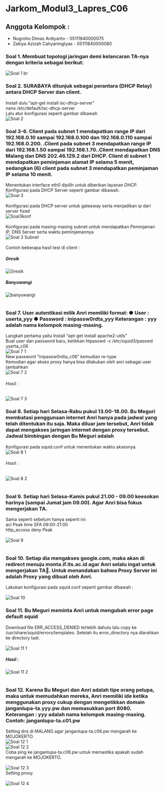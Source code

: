 # Jarkom_Modul3_Lapres_C06
## Anggota Kelompok :
* Nugroho Dimas Ardiyanto - 05111840000075
* Zakiya Azizah Cahyaningtyas - 05111840000080

### Soal 1. Membuat topologi jaringan demi kelancaran TA-nya dengan kriteria sebagai berikut:
![Soal 1](https://user-images.githubusercontent.com/49650266/100515858-b6285100-31b1-11eb-9989-bfe520acc21f.png)
br

### Soal 2. SURABAYA ditunjuk sebagai perantara (DHCP Relay) antara DHCP Server dan client.
Install dulu “apt-get install isc-dhcp-server” <br>
nano /etc/default/isc-dhcp-server<br>
Lalu atur konfigurasi seperti gambar dibawah <br>
![Soal 2](https://user-images.githubusercontent.com/49650266/100515873-f12a8480-31b1-11eb-9e99-09149ee4a393.png) <br>

### Soal 3-6. Client pada subnet 1 mendapatkan range IP dari 192.168.0.10 sampai 192.168.0.100 dan 192.168.0.110 sampai 192.168.0.200. .Client pada subnet 3 mendapatkan range IP dari 192.168.1.50 sampai 192.168.1.70..Client mendapatkan DNS Malang dan DNS 202.46.129.2 dari DHCP. Client di subnet 1 mendapatkan peminjaman alamat IP selama 5 menit, sedangkan (6) client pada subnet 3 mendapatkan peminjaman IP selama 10 menit.
Menentukan interface eth0 dipilih untuk diberikan layanan DHCP. Konfigurasi pada DHCP Server seperti gambar dibawah. <br>
![Soal 3](https://user-images.githubusercontent.com/49650266/100515959-d9073500-31b2-11eb-82ec-a679189abb0c.png) <br>
<br>
Konfigurasi pada DHCP server untuk gateaway serta menjadikan ip dari server fixed <br>
![Soal3konf](https://user-images.githubusercontent.com/49650266/100515961-da386200-31b2-11eb-8248-8ac119013fcd.png) <br>
<br>
Konfigurasi pada masing-masing subnet untuk mendapatkan Peminjaman IP, DNS Server serta waktu peminjamannya <br>
![Soal 3 Subnet](https://user-images.githubusercontent.com/49650266/100515962-dad0f880-31b2-11eb-9695-21750106ee2a.png) <br>
<br>
Contoh beberapa hasil test di client : <br>
##### Gresik <br>
![Gresik](https://user-images.githubusercontent.com/49650266/100516028-5af75e00-31b3-11eb-8ef4-edf3ed5a74c2.png) <br>
##### Banyuwangi <br>
![banyuwangi](https://user-images.githubusercontent.com/49650266/100516025-58950400-31b3-11eb-9559-11af50431e80.png) <br>
<br>

### Soal 7. User autentikasi milik Anri memiliki format: ● User : userta_yyy ● Password : inipassw0rdta_yyy Keterangan : yyy adalah nama kelompok masing-masing.
Langkah pertama yaitu Install “apt-get install apache2-utils” <br>
Buat user dan password baru, ketikkan htpasswd -c /etc/squid3/passwd userta_c06 <br>
![Soal 7 1](https://user-images.githubusercontent.com/49650266/100516080-c93c2080-31b3-11eb-83e0-f791bf9eae21.jpg) <br>
New password “inipassw0rdta_c06” kemudian re-type <br>
Kemudian agar akses proxy hanya bisa dilakukan oleh anri sebagai user tambahkan <br>
![Soal 7 2](https://user-images.githubusercontent.com/49650266/100516077-c6d9c680-31b3-11eb-9dcb-1dba33831062.png) <br>
###### Hasil : <br>
![Soal 7 3](https://user-images.githubusercontent.com/49650266/100516079-c80af380-31b3-11eb-98d3-b78b6a523393.png)
<br>

### Soal 8. Setiap hari Selasa-Rabu pukul 13.00-18.00. Bu Meguri membatasi penggunaan internet Anri hanya pada jadwal yang telah ditentukan itu saja. Maka diluar jam tersebut, Anri tidak dapat mengakses jaringan internet dengan proxy tersebut. Jadwal bimbingan dengan Bu Meguri adalah
Konfigurasi pada squid.conf untuk menentukan waktu aksesnya. <br>
![Soal 8 1](https://user-images.githubusercontent.com/49650266/100516170-99414d00-31b4-11eb-9d3e-196547f73a30.png) <br>
###### Hasil : <br>
![Soal 8 2](https://user-images.githubusercontent.com/49650266/100516168-98102000-31b4-11eb-812d-5c4fec41da6c.png) <br>
<br>

### Soal 9. Setiap hari Selasa-Kamis pukul 21.00 - 09.00 keesokan harinya (sampai Jumat jam 09.00). Agar Anri bisa fokus mengerjakan TA.
Sama seperti sebelum hanya seperti ini: <br>
acl Peak time SFA 09:00-21:00 <br>
http_access deny Peak <br> <br>
![Soal 9](https://user-images.githubusercontent.com/49650266/100516206-e4f3f680-31b4-11eb-90ff-47472657b234.png) <br>
<br>

### Soal 10. Setiap dia mengakses google.com, maka akan di redirect menuju monta.if.its.ac.id agar Anri selalu ingat untuk mengerjakan TA🙂. Untuk menandakan bahwa Proxy Server ini adalah Proxy yang dibuat oleh Anri.
Lakukan konfigurasi pada squid.conf seperti gambar dibawah : <br>
<br>
![Soal 10](https://user-images.githubusercontent.com/49650266/100516254-31d7cd00-31b5-11eb-8751-8cdefe8e4c6d.png)
<br>

### Soal 11. Bu Meguri meminta Anri untuk mengubah error page default squid
Download file ERR_ACCESS_DENIED terlebih dahulu lalu copy ke /usr/share/squid/errors/templates. Setelah itu error_directory nya diarahkan ke directory tadi. <br> <br>
![Soal 11 1](https://user-images.githubusercontent.com/49650266/100516318-aad72480-31b5-11eb-8f50-4924938a2c21.png) <br>
##### Hasil :
![Soal 11 2](https://user-images.githubusercontent.com/49650266/100516319-ac085180-31b5-11eb-9bad-d6b607bafae2.png) <br>
<br>

### Soal 12. Karena Bu Meguri dan Anri adalah tipe orang pelupa, maka untuk memudahkan mereka, Anri memiliki ide ketika menggunakan proxy cukup dengan mengetikkan domain janganlupa-ta.yyy.pw dan memasukkan port 8080. Keterangan : yyy adalah nama kelompok masing-masing. Contoh: janganlupa-ta.c01.pw
Setting dns di MALANG agar janganlupa-ta.c06.pw mengarah ke MOJOKERTO. <br>
![Soal 12 1](https://user-images.githubusercontent.com/49650266/100516395-2cc74d80-31b6-11eb-8123-76d513302f8a.png)
<br>
![Soal 12 2](https://user-images.githubusercontent.com/49650266/100516389-2afd8a00-31b6-11eb-8fac-5e4f20dd4687.png)
<br>
Coba ping ke janganlupa-ta.c06.pw untuk memastika apakah sudah mengarah ke MOJOKERTO. <br> <br>
![Soal 12 3](https://user-images.githubusercontent.com/49650266/100516391-2b962080-31b6-11eb-99e7-7fe0bbe742c0.png)
<br>
Setting proxy. <br> <br>
![Soal 12 4](https://user-images.githubusercontent.com/49650266/100516393-2cc74d80-31b6-11eb-95c9-b381674731d8.png)









